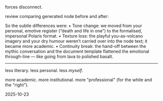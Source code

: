 forces disconnect.  

review comparing generated node before and after:  

So the subtle differences were:
	•	Tone change: we moved from your personal, emotive register (“death and life in one”) to the formalised, impersonal Polaris format.
	•	Texture loss: the playful you-as-volcano imagery and your dry humour weren’t carried over into the node text; it became more academic.
	•	Continuity break: the hand-off between the mythic conversation and the document template flattened the emotional through-line — like going from lava to polished basalt.

  ---

  less literary. less personal. less *myself*.  

  more academic. more institutional. more "professional" (for the white and the "right").  

  2025-10-23
